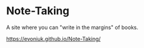 # Note-Taking
A site where you can "write in the margins" of books.

https://evoniuk.github.io/Note-Taking/
